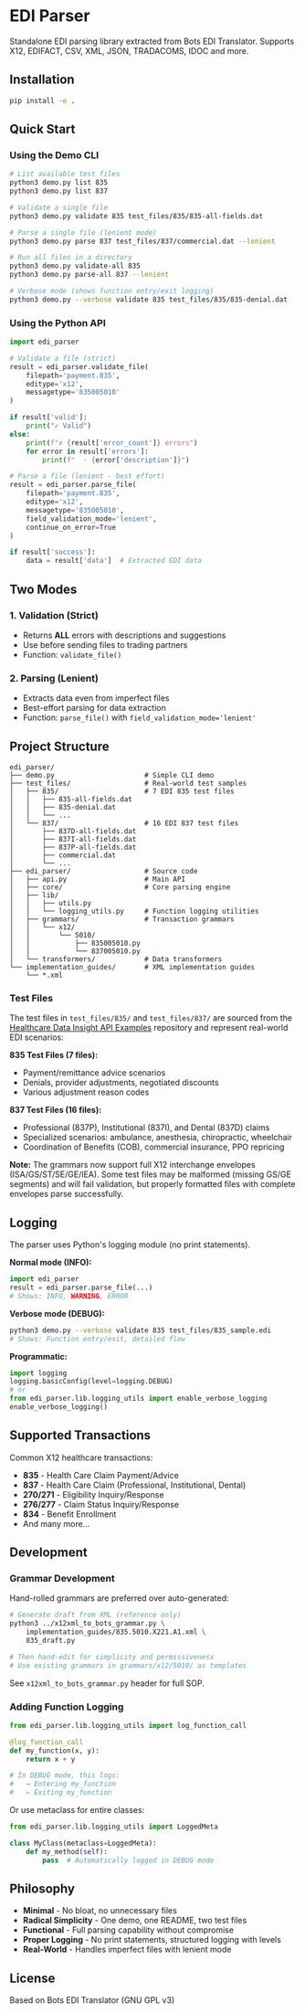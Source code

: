 # EDI Parser

Standalone EDI parsing library extracted from Bots EDI Translator.
Supports X12, EDIFACT, CSV, XML, JSON, TRADACOMS, IDOC and more.

## Installation

```bash
pip install -e .
```

## Quick Start

### Using the Demo CLI

```bash
# List available test files
python3 demo.py list 835
python3 demo.py list 837

# Validate a single file
python3 demo.py validate 835 test_files/835/835-all-fields.dat

# Parse a single file (lenient mode)
python3 demo.py parse 837 test_files/837/commercial.dat --lenient

# Run all files in a directory
python3 demo.py validate-all 835
python3 demo.py parse-all 837 --lenient

# Verbose mode (shows function entry/exit logging)
python3 demo.py --verbose validate 835 test_files/835/835-denial.dat
```

### Using the Python API

```python
import edi_parser

# Validate a file (strict)
result = edi_parser.validate_file(
    filepath='payment.835',
    editype='x12',
    messagetype='835005010'
)

if result['valid']:
    print("✓ Valid")
else:
    print(f"✗ {result['error_count']} errors")
    for error in result['errors']:
        print(f"  - {error['description']}")

# Parse a file (lenient - best effort)
result = edi_parser.parse_file(
    filepath='payment.835',
    editype='x12',
    messagetype='835005010',
    field_validation_mode='lenient',
    continue_on_error=True
)

if result['success']:
    data = result['data']  # Extracted EDI data
```

## Two Modes

### 1. Validation (Strict)
- Returns **ALL** errors with descriptions and suggestions
- Use before sending files to trading partners
- Function: `validate_file()`

### 2. Parsing (Lenient)
- Extracts data even from imperfect files
- Best-effort parsing for data extraction
- Function: `parse_file()` with `field_validation_mode='lenient'`

## Project Structure

```
edi_parser/
├── demo.py                      # Simple CLI demo
├── test_files/                  # Real-world test samples
│   ├── 835/                     # 7 EDI 835 test files
│   │   ├── 835-all-fields.dat
│   │   ├── 835-denial.dat
│   │   └── ...
│   └── 837/                     # 16 EDI 837 test files
│       ├── 837D-all-fields.dat
│       ├── 837I-all-fields.dat
│       ├── 837P-all-fields.dat
│       ├── commercial.dat
│       └── ...
├── edi_parser/                  # Source code
│   ├── api.py                   # Main API
│   ├── core/                    # Core parsing engine
│   ├── lib/
│   │   ├── utils.py
│   │   └── logging_utils.py     # Function logging utilities
│   ├── grammars/                # Transaction grammars
│   │   └── x12/
│   │       └── 5010/
│   │           ├── 835005010.py
│   │           └── 837005010.py
│   └── transformers/            # Data transformers
└── implementation_guides/       # XML implementation guides
    └── *.xml
```

### Test Files

The test files in `test_files/835/` and `test_files/837/` are sourced from the [Healthcare Data Insight API Examples](https://github.com/Healthcare-Data-Insight/api-examples/tree/main/edi_files) repository and represent real-world EDI scenarios:

**835 Test Files (7 files):**
- Payment/remittance advice scenarios
- Denials, provider adjustments, negotiated discounts
- Various adjustment reason codes

**837 Test Files (16 files):**
- Professional (837P), Institutional (837I), and Dental (837D) claims
- Specialized scenarios: ambulance, anesthesia, chiropractic, wheelchair
- Coordination of Benefits (COB), commercial insurance, PPO repricing

**Note:** The grammars now support full X12 interchange envelopes (ISA/GS/ST/SE/GE/IEA). Some test files may be malformed (missing GS/GE segments) and will fail validation, but properly formatted files with complete envelopes parse successfully.

## Logging

The parser uses Python's logging module (no print statements).

**Normal mode (INFO):**
```python
import edi_parser
result = edi_parser.parse_file(...)
# Shows: INFO, WARNING, ERROR
```

**Verbose mode (DEBUG):**
```bash
python3 demo.py --verbose validate 835 test_files/835_sample.edi
# Shows: Function entry/exit, detailed flow
```

**Programmatic:**
```python
import logging
logging.basicConfig(level=logging.DEBUG)
# or
from edi_parser.lib.logging_utils import enable_verbose_logging
enable_verbose_logging()
```

## Supported Transactions

Common X12 healthcare transactions:
- **835** - Health Care Claim Payment/Advice
- **837** - Health Care Claim (Professional, Institutional, Dental)
- **270/271** - Eligibility Inquiry/Response
- **276/277** - Claim Status Inquiry/Response
- **834** - Benefit Enrollment
- And many more...

## Development

### Grammar Development

Hand-rolled grammars are preferred over auto-generated:

```bash
# Generate draft from XML (reference only)
python3 ../x12xml_to_bots_grammar.py \
    implementation_guides/835.5010.X221.A1.xml \
    835_draft.py

# Then hand-edit for simplicity and permissiveness
# Use existing grammars in grammars/x12/5010/ as templates
```

See `x12xml_to_bots_grammar.py` header for full SOP.

### Adding Function Logging

```python
from edi_parser.lib.logging_utils import log_function_call

@log_function_call
def my_function(x, y):
    return x + y

# In DEBUG mode, this logs:
#   → Entering my_function
#   ← Exiting my_function
```

Or use metaclass for entire classes:

```python
from edi_parser.lib.logging_utils import LoggedMeta

class MyClass(metaclass=LoggedMeta):
    def my_method(self):
        pass  # Automatically logged in DEBUG mode
```

## Philosophy

- **Minimal** - No bloat, no unnecessary files
- **Radical Simplicity** - One demo, one README, two test files
- **Functional** - Full parsing capability without compromise
- **Proper Logging** - No print statements, structured logging with levels
- **Real-World** - Handles imperfect files with lenient mode

## License

Based on Bots EDI Translator (GNU GPL v3)
